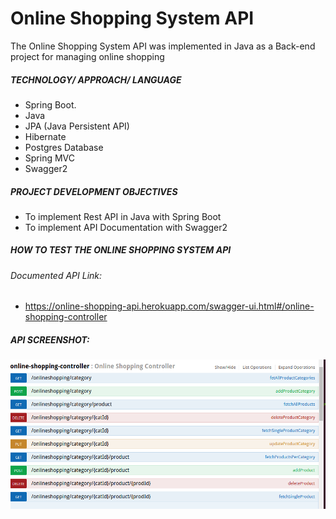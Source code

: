 # Online Shopping System API
The Online Shopping System API was implemented in Java as a Back-end project for managing online shopping 

##### TECHNOLOGY/ APPROACH/ LANGUAGE
- Spring Boot.
- Java
- JPA (Java Persistent API)
- Hibernate
- Postgres Database
- Spring MVC
- Swagger2

##### PROJECT DEVELOPMENT OBJECTIVES
- To implement Rest API in Java with Spring Boot
- To implement API Documentation with Swagger2

##### HOW TO TEST THE ONLINE SHOPPING SYSTEM API
###### Documented API Link:
- https://online-shopping-api.herokuapp.com/swagger-ui.html#/online-shopping-controller


##### API SCREENSHOT:
![API](/images/api.png)

